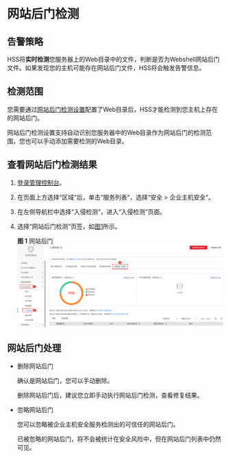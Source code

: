# 网站后门检测<a name="hss_01_0106"></a>

## 告警策略<a name="section7379111715296"></a>

HSS将**实时检测**您服务器上的Web目录中的文件，判断是否为Webshell网站后门文件。如果发现您的主机可能存在网站后门文件，HSS将会触发告警信息。

## 检测范围<a name="section43871251182320"></a>

您需要通过[网站后门检测设置](安全配置.md#section1932114315)配置了Web目录后，HSS才能检测到您主机上存在的网站后门。

网站后门检测设置支持自动识别您服务器中的Web目录作为网站后门的检测范围，您也可以手动添加需要检测的Web目录。

## 查看网站后门检测结果<a name="section64221427115518"></a>

1.  [登录管理控制台](https://console.huaweicloud.com)。
2.  在页面上方选择“区域“后，单击“服务列表“，选择“安全  \>  企业主机安全“。
3.  在左侧导航栏中选择“入侵检测“，进入“入侵检测“页面。
4.  选择“网站后门检测“页签，如[图1](#fig1125872011315)所示。

    **图 1**  网站后门<a name="fig1125872011315"></a>  
    ![](figures/网站后门.png "网站后门")


## 网站后门处理<a name="section356416994716"></a>

-   删除网站后门

    确认是网站后门，您可以手动删除。

    删除网站后门后，建议您立即手动执行网站后门检测，查看修复结果。


-   忽略网站后门

    您可以忽略被企业主机安全服务检测出的可信任的网站后门。

    已被忽略的网站后门，将不会被统计在安全风险中，但在网站后门列表中仍然可见。


